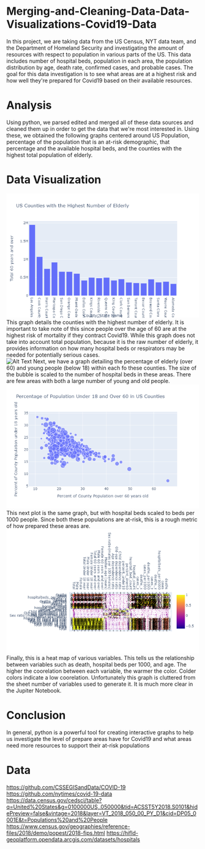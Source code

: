 # Merging-and-Cleaning-Data-Data-Visualizations-Covid19-Data
In this project, we are taking data from the US Census, NYT data team, and the Department of Homeland Security and investigating the amount of resources with respect to population in various parts of the US. This data includes number of hospital beds, population in each area, the population distribution by age, death rate, confirmed cases, and probable cases. The goal for this data investigation is to see what areas are at a highest risk and how well they're prepared for Covid19 based on their available resources.
# Analysis
Using python, we parsed edited and merged all of these data sources and cleaned them up in order to get the data that we're most interested in. Using these, we obtained the following graphs centered around US Population, percentage of the population that is an at-risk demographic, that percentage and the available hospital beds, and the counties with the highest total population of elderly.
</br>
# Data Visualization 
![Alt Text](https://github.com/danielhong3/Merging-and-Cleaning-Data-Data-Visualizations-Covid19-Data/blob/master/NumberOfElderly.png)
This graph details the counties with the highest number of elderly. It is important to take note of this since people over the age of 60 are at the highest risk of mortality if they contract Covid19. While this graph does not take into account total population, because it is the raw number of elderly, it provides information on how many hospital beds or respirators may be needed for potentially serious cases.</br>
![Alt Text](https://github.com/danielhong3/Merging-and-Cleaning-Data-Data-Visualizations-Covid19Data/blob/master/PerfPopUnder18Over60.png)
Next, we have a graph detailing the percentage of elderly (over 60) and young people (below 18) within each fo these counties. The size of the bubble is scaled to the number of hospital beds in these areas. There are few areas with both a large number of young and old people. </br>
![Alt Text](https://github.com/danielhong3/Merging-and-Cleaning-Data-Data-Visualizations-Covid19-Data/blob/master/newplot%20(1).png)
This next plot is the same graph, but with hospital beds scaled to beds per 1000 people. Since both these populations are at-risk, this is a rough metric of how prepared these areas are.
</br>
![Alt Text](https://github.com/danielhong3/Merging-and-Cleaning-Data-Data-Visualizations-Covid19-Data/blob/master/newplot%20(3).png)
Finally, this is a heat map of various variables. This tells us the relationship between variables such as death, hospital beds per 1000, and age. The higher the coorelation between each variable, the warmer the color. Colder colors indicate a low coorelation. Unfortunately this graph is cluttered from the sheet number of variables used to generate it. It is much more clear in the Jupiter Notebook. </br>
# Conclusion
In general, python is a powerful tool for creating interactive graphs to help us investigate the level of prepare areas have for Covid19 and what areas need more resources to support their at-risk populations </br>
# Data
https://github.com/CSSEGISandData/COVID-19
https://github.com/nytimes/covid-19-data
https://data.census.gov/cedsci/table?q=United%20States&g=0100000US,.050000&tid=ACSST5Y2018.S0101&hidePreview=false&vintage=2018&layer=VT_2018_050_00_PY_D1&cid=DP05_0001E&t=Populations%20and%20People
https://www.census.gov/geographies/reference-files/2018/demo/popest/2018-fips.html
https://hifld-geoplatform.opendata.arcgis.com/datasets/hospitals
